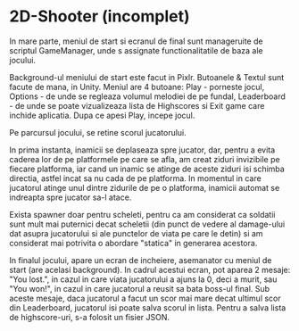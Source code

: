 # 2D-Shooter (incomplet)

In mare parte, meniul de start si ecranul de final sunt manageruite de scriptul GameManager, unde s assignate functionalitatile de baza ale jocului.

Background-ul meniului de start este facut in Pixlr. Butoanele & Textul sunt facute de mana, in Unity. Meniul are 4 butoane: Play - porneste jocul, Options - de unde se regleaza volumul melodiei de pe fundal, Leaderboard - de unde se poate vizualizeaza lista de Highscores si Exit game care inchide aplicatia. Dupa ce apesi Play, incepe jocul.

Pe parcursul jocului, se retine scorul jucatorului.

In prima instanta, inamicii se deplaseaza spre jucator, dar, pentru a evita caderea lor de pe platformele pe care se afla, am creat ziduri invizibile pe fiecare platforma, iar cand un inamic se atinge de aceste ziduri isi schimba directia, astfel incat sa nu cada de pe platforma. In momentul in care jucatorul atinge unul dintre zidurile de pe o platforma, inamicii automat se indreapta spre jucator sa-l atace.

Exista spawner doar pentru scheleti, pentru ca am considerat ca soldatii sunt mult mai puternici decat scheletii (din punct de vedere al damage-ului dat asupra jucatorului si ale punctelor de viata pe care le detin) si am considerat mai potrivita o abordare "statica" in generarea acestora.

In finalul jocului, apare un ecran de incheiere, asemanator cu meniul de start (are acelasi background). In cadrul acestui ecran, pot aparea 2 mesaje: "You lost.", in cazul in care viata jucatorului a ajuns la 0, deci a murit, sau "You won!", in cazul in care jucatorul a reusit sa bata boss-ul final. Sub aceste mesaje, daca jucatorul a facut un scor mai mare decat ultimul scor din Leaderboard, jucatorul isi poate salva scorul in lista. Pentru a salva lista de highscore-uri, s-a folosit un fisier JSON. 